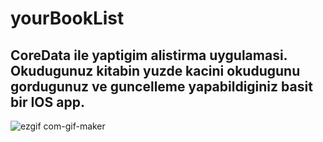 # yourBookList
## CoreData ile yaptigim alistirma uygulamasi. Okudugunuz kitabin yuzde kacini okudugunu gordugunuz ve guncelleme yapabildiginiz basit bir IOS app.


![ezgif com-gif-maker](https://user-images.githubusercontent.com/24658918/51431261-641e5800-1c37-11e9-831f-9a0bbcf1d6ce.gif)


